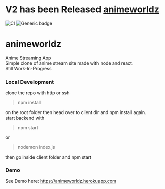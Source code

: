 # V2 has been Released [animeworldz](https://github.com/Dovakiin0/animeworldz)
![CI](https://github.com/Dovakiin0/animeworldz/actions/workflows/node.js.yml/badge.svg) ![Generic badge](https://img.shields.io/badge/Status-active-<COLOR>.svg)
# animeworldz
Anime Streaming App  
Simple clone of anime stream site made with node and react.  
Still Work-In-Progress

### Local Development
clone the repo with http or ssh

> npm install

on the root folder
then head over to client dir and npm install again.  
start backend with
> npm start

or 
> nodemon index.js 

then go inside client folder and npm start

### Demo
See Demo here: https://animeworldz.herokuapp.com
